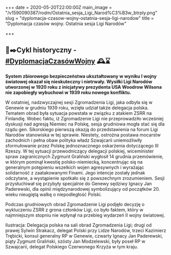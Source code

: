 +++
date = 2020-05-20T22:00:00Z
main_image = "/v1590090387/rodm/Ostatnia_sesja_Ligi_Narod%C3%B3w_btrply.png"
slug = "dyplomacja-czasow-wojny-ostatnia-sesja-ligi-narodow"
title = "Dyplomacja czasów wojny. Ostatnia sesja Ligi Narodów"

+++
## 📜✒️Cykl historyczny - [#DyplomacjaCzasówWojny](https://www.facebook.com/hashtag/dyplomacjaczas%C3%B3wwojny?source=feed_text&epa=HASHTAG&__xts__%5B0%5D=68.ARBGHv06gMDPAP6cd_qLlWcu3dciHV2_8SSgZBiyVLxZ_itchJhmv3nux0NGgK91KtHYU0Brr3ZXP7EknCFcfZXgOQVB75RYqTHjyUzma4tPbuyw7ehIuuq7ek6Wha37paxxhIQzuJij148U9QmX1sdAC4i7hCkVPRuWWuJRoCyF3oXkQVL_JeUvit877a4Ovcr_i1H1LiEm9bbb8QL7WQ-wrpsMVQMM9ihAm3Q5a7snfVklcesGPJCSx1X9aU5JeOSrL2ZnBlYeOgdgm7X77hFXV57IR6Z9gfVNhq9hLGfdJ_tDEod04DsaOt_ONRwmFxWCDygDH5aW9KfGvRAkJIc&__tn__=%2ANK-R) 🕰⌛️

**System zbiorowego bezpieczeństwa ukształtowany w wyniku I wojny światowej okazał się nieskuteczny i nietrwały. Wysiłki Ligi Narodów utworzonej w 1920 roku z inicjatywy prezydenta USA Woodrow Wilsona nie zapobiegły wybuchowi w 1939 roku nowego konfliktu.** 

W ostatniej, nadzwyczajnej sesji Zgromadzenia Ligi, jaka odbyła się w Genewie w grudniu 1939 roku, wzięła udział także delegacja polska. Tematem obrad była sytuacja powstała w związku z atakiem ZSRR na Finlandię. Wobec faktu, iż Zgromadzenie Ligi nie przeprowadziło wcześniej dyskusji nad agresją Niemiec na Polskę, sesja grudniowa mogła stać się dla rządu gen. Sikorskiego pierwszą okazją do przedstawienia na forum Ligi Narodów stanowiska w tej sprawie. Niestety, ostrożna postawa mocarstw zachodnich i pełna obaw polityka władz Szwajcarii uniemożliwiły sformułowanie przez Polskę jednoznacznego oskarżenia dotyczącego III Rzeszy. W tej sytuacji przewodniczący delegacji polskiej, wiceminister spraw zagranicznych Zygmunt Graliński wygłosił 14 grudnia przemówienie, w którym pominął kwestię polsko-niemiecką, koncentrując się na generalnym potępieniu wszelkich wojen agresywnych i wyrażając solidarność z zaatakowanymi Finami. Jego intencje zostały jednak odczytane, a wystąpienie spotkało się z powszechnym zrozumieniem. Sesji przysłuchiwał się przybyły specjalnie do Genewy sędziwy Ignacy Jan Paderewski, dla opinii międzynarodowej symbolizujący od początków 20. wieku nieugiętą walkę o niepodległość Polski.

Podczas grudniowych obrad Zgromadzenie Ligi podjęło decyzję o wykluczeniu ZSRR z grona członków Ligi, co było faktem, który w najmniejszym stopniu nie wpłynął na przebieg wydarzeń II wojny światowej.

Ilustracja: Delegacja polska na sali obrad Zgromadzenia Ligi; drugi od prawej Sylwin Strakacz, delegat Polski przy Lidze Narodów, trzeci Kazimierz Trębicki, konsul generalny RP w Genewie, czwarty Ignacy Jan Paderewski, piąty Zygmunt Graliński, szósty Jan Modzelewski, były poseł RP w Szwajcarii, delegat Polskiego Czerwonego Krzyża w tym kraju.